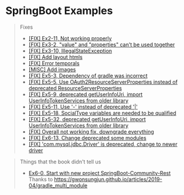 # SpringBoot Examples

>Fixes
>* [\[FIX\] Ex2-11, Not working properly](https://github.com/Toygoon/SpringBoot-Examples/commit/beb59c657ec2d6bc8023f9df0798e9f10e9c7db2)
>* [\[FIX\] Ex3-2, "value" and "properties" can't be used together](https://github.com/Toygoon/SpringBoot-Examples/commit/74a471e04ad5ec4e4535566079c2a2f8d84fa41d)
>* [\[FIX\] Ex3-10, IllegalStateException](https://github.com/Toygoon/SpringBoot-Examples/commit/3d0035c0f9ed906fd03298e369fa056a5d49a781)
>* [\[FIX\] Add layout htmls](https://github.com/Toygoon/SpringBoot-Examples/commit/8e9792a89e2b56408a2d6d7ca5c7b850ccafef8a)
>* [\[FIX\] Error temporals](https://github.com/Toygoon/SpringBoot-Examples/commit/3d7afb698ca18dff657000b0f5147e294c6e59af)
>* [\[MISC\] Add images](https://github.com/Toygoon/SpringBoot-Examples/commit/e4301432e77cb4a535658d2b740cca34fc51e0c8)
>* [\[FIX\] Ex5-3, Dependency of gradle was incorrect](https://github.com/Toygoon/SpringBoot-Examples/commit/2636d5d8b309d142205022cc5e89285c5a361371)
>* [\[FIX\] Ex5-5, Use OAuth2ResourceServerProperties instead of deprecated ResourceServerProperties](https://github.com/Toygoon/SpringBoot-Examples/commit/ea0e096b267fdfeb2dc69c9f85e0931b232fcd0e)
>* [\[FIX\] Ex5-9, deprecated getUserInfoUri, import UserInfoTokenServices from older library](https://github.com/Toygoon/SpringBoot-Examples/commit/8913326f5c2589c6a396e585d6b59192e09eecde)
>* [\[FIX\] Ex5-11, Use '-' instead of deprecated '|'](https://github.com/Toygoon/SpringBoot-Examples/commit/c79338a0bfdde77b2684acaa63d2926be05a0dc5)
>* [\[FIX\] Ex5-18, SocialType variables are needed to be qualified](https://github.com/Toygoon/SpringBoot-Examples/commit/745373122a85094c79da1d0c2f5cc165fad9c9a4)
>* [\[FIX\] Ex5-32, deprecated getUserInfoUri, import UserInfoTokenServices from older library](https://github.com/Toygoon/SpringBoot-Examples/commit/f41de3e326ca984d428c90c3198f12a91453d85b)
>* [\[FIX\] Overall not working fix, downgrade everything](https://github.com/Toygoon/SpringBoot-Examples/commit/f34add4b48375748b3c63f99d6dfde1b9e414c59)
>* [\[FIX\] Ex6-13, Change deprecated some modules](https://github.com/Toygoon/SpringBoot-Examples/commit/52aa2c87b256149c4a8f7506eb1f52dc00ae8a09)
>* [\[FIX\] 'com.mysql.jdbc.Driver' is deprecated, change to newer driver](https://github.com/Toygoon/SpringBoot-Examples/commit/97c338b56c2886ceb8e1e01b6d43a730ed3ca7d2)

>Things that the book didn't tell us
>* [Ex6-0, Start with new project SpringBoot-Community-Rest](https://github.com/Toygoon/SpringBoot-Examples/commit/77d202c9f58d0b2275bf64c56745aea9ff73fdf7)\
>Thanks to https://gwonsungjun.github.io/articles/2019-04/gradle_multi_module

